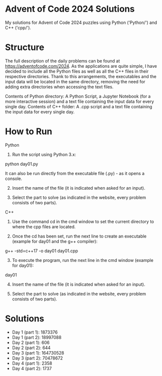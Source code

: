 # Advent of Code 2024 Solutions

My solutions for Advent of Code 2024 puzzles using Python ('Python/') and C++ ('cpp/').

# Structure

The full description of the daily problems can be found at https://adventofcode.com/2024.
As the applications are quite simple, I have decided to include all the Python files as well as all the C++ files in their respective directories. Thank to this arrangements, the executables and the input data will be located in the same directory, removing the need for adding extra directories when accessing the text files.

Contents of Python directory: A Python Script, a Jupyter Notebook (for a more interactive session) and a text file containing the input data for every single day.
Contents of C++ folder: A .cpp script and a text file containing the input data for every single day.

# How to Run

Python

1. Run the script using Python 3.x:

python day01.py

It can also be run directly from the executable file (.py) - as it opens a console.

2. Insert the name of the file (it is indicated when asked for an input).

3. Select the part to solve (as indicated in the website, every problem consists of two parts).

C++

1. Use the command cd in the cmd window to set the current directory to where the cpp files are located.

2. Once the cd has been set, run the next line to create an executable (example for day01 and the g++ compiler):

g++ -std=c++17 -o day01 day01.cpp

3. To execute the program, run the next line in the cmd window (example for day01):

day01

4. Insert the name of the file (it is indicated when asked for an input).

5. Select the part to solve (as indicated in the website, every problem consists of two parts).

# Solutions

- Day 1 (part 1): 1873376
- Day 1 (part 2): 18997088
- Day 2 (part 1): 606
- Day 2 (part 2): 644
- Day 3 (part 1): 164730528
- Day 3 (part 2): 70478672
- Day 4 (part 1): 2358
- Day 4 (part 2): 1737

